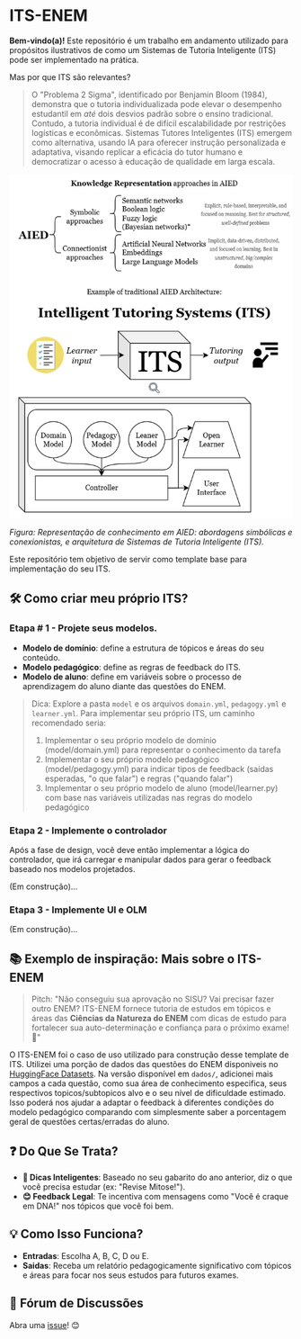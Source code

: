 # ITS-ENEM

**Bem-vindo(a)!** Este repositório é um trabalho em andamento utilizado para propósitos ilustrativos de como um Sistemas de Tutoria Inteligente (ITS) pode ser implementado na prática. 

Mas por que ITS são relevantes?

> O "Problema 2 Sigma", identificado por Benjamin Bloom (1984), demonstra que o tutoria individualizada pode elevar o desempenho estudantil em *até* dois desvios padrão sobre o ensino tradicional. Contudo, a tutoria individual é de difícil escalabilidade por restrições logísticas e econômicas. Sistemas Tutores Inteligentes (ITS) emergem como alternativa, usando IA para oferecer instrução personalizada e adaptativa, visando replicar a eficácia do tutor humano e democratizar o acesso à educação de qualidade em larga escala.

![ITS](examples/ITS.drawio.png)

*Figura: Representação de conhecimento em AIED: abordagens simbólicas e conexionistas, e arquitetura de Sistemas de Tutoria Inteligente (ITS).*

Este repositório tem objetivo de servir como template base para implementação do seu ITS. 

## 🛠️ Como criar meu próprio ITS?

### Etapa # 1 - Projete seus modelos.

- **Modelo de domínio**: define a estrutura de tópicos e áreas do seu conteúdo.
- **Modelo pedagógico**: define as regras de feedback do ITS.
- **Modelo de aluno**: define em variáveis sobre o processo de aprendizagem do aluno diante das questões do ENEM.

> Dica: Explore a pasta `model` e os arquivos `domain.yml`, `pedagogy.yml` e `learner.yml`. Para implementar seu próprio ITS, um caminho recomendado seria:
> 1. Implementar o seu próprio modelo de domínio (model/domain.yml) para representar o conhecimento da tarefa
> 2. Implementar o seu próprio modelo pedagógico (model/pedagogy.yml) para indicar tipos de feedback (saídas esperadas, "o que falar") e regras ("quando falar")
> 3. Implementar o seu próprio modelo de aluno (model/learner.py) com base nas variáveis utilizadas nas regras do modelo pedagógico


### Etapa 2 - Implemente o controlador

Após a fase de design, você deve então implementar a lógica do controlador, que irá carregar e manipular dados para gerar o feedback baseado nos modelos projetados. 

(Em construção)...


### Etapa 3 - Implemente UI e OLM

(Em construção)...


## 📚 Exemplo de inspiração: Mais sobre o ITS-ENEM

> Pitch: "Não conseguiu sua aprovação no SISU? Vai precisar fazer outro ENEM? ITS-ENEM fornece tutoria de estudos em tópicos e áreas das **Ciências da Natureza do ENEM** com dicas de estudo para fortalecer sua auto-determinação e confiança para o próximo exame! 🚀"


O ITS-ENEM foi o caso de uso utilizado para construção desse template de ITS. Utilizei uma porção de dados das questões do ENEM disponiveis no [HuggingFace Datasets](https://huggingface.co/datasets/maritaca-ai/enem). Na versão disponível em `dados/`, adicionei mais campos a cada questão, como sua área de conhecimento especifica, seus respectivos topicos/subtopicos alvo e o seu nível de dificuldade estimado. Isso poderá nos ajudar a adaptar o feedback à diferentes condições do modelo pedagógico comparando com simplesmente saber a porcentagem geral de questões certas/erradas do aluno.


## ❓ Do Que Se Trata?
- **📝 Dicas Inteligentes**: Baseado no seu gabarito do ano anterior, diz o que você precisa estudar (ex: "Revise Mitose!").
- **😊 Feedback Legal**: Te incentiva com mensagens como "Você é craque em DNA!" nos tópicos que você foi bem.

## 💡 Como Isso Funciona?
- **Entradas**: Escolha A, B, C, D ou E.
- **Saidas**: Receba um relatório pedagogicamente significativo com tópicos e áreas para focar nos seus estudos para futuros exames.

## 💬 Fórum de Discussões
Abra uma [issue](https://github.com/adaj/its-enem/issues)! 😊
